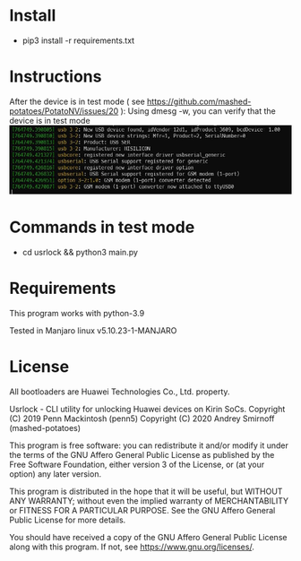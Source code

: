 # Install
- pip3 install -r requirements.txt

# Instructions
After the device is in test mode ( see https://github.com/mashed-potatoes/PotatoNV/issues/20 ):
Using dmesg -w, you can verify that the device is in test mode 
![image info](./images/testmode.png)

# Commands in test mode

- cd usrlock && python3 main.py

# Requirements 
This program works with python-3.9

Tested in Manjaro linux v5.10.23-1-MANJARO

# License
All bootloaders are Huawei Technologies Co., Ltd. property.

Usrlock - CLI utility for unlocking Huawei devices on Kirin SoCs.
Copyright (C) 2019  Penn Mackintosh (penn5)
Copyright (C) 2020  Andrey Smirnoff (mashed-potatoes)

This program is free software: you can redistribute it and/or modify
it under the terms of the GNU Affero General Public License as published
by the Free Software Foundation, either version 3 of the License, or
(at your option) any later version.

This program is distributed in the hope that it will be useful,
but WITHOUT ANY WARRANTY; without even the implied warranty of
MERCHANTABILITY or FITNESS FOR A PARTICULAR PURPOSE.  See the
GNU Affero General Public License for more details.

You should have received a copy of the GNU Affero General Public License
along with this program.  If not, see <https://www.gnu.org/licenses/>.
